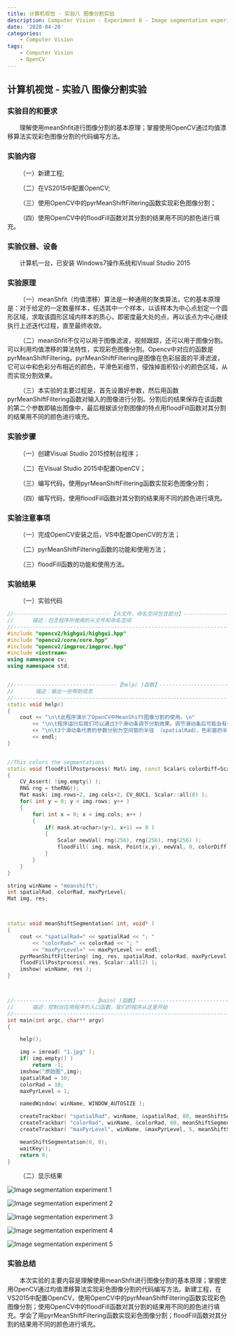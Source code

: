 ```yaml
---
title: 计算机视觉 - 实验八 图像分割实验
description: Computer Vision - Experiment 8 - Image segmentation experiment
date: '2020-04-20'
categories:
    - Computer Vision
tags:
    - Computer Vision
    - OpenCV
---
```


## 计算机视觉 - 实验八 图像分割实验

### 实验目的和要求

&emsp;&emsp;理解使用meanShfit进行图像分割的基本原理；掌握使用OpenCV通过均值漂移算法实现彩色图像分割的代码编写方法。

### 实验内容

&emsp;&emsp;（一）新建工程;

&emsp;&emsp;（二）在VS2015中配置OpenCV;

&emsp;&emsp;（三）使用OpenCV中的pyrMeanShiftFiltering函数实现彩色图像分割；

&emsp;&emsp;（四）使用OpenCV中的floodFill函数对其分割的结果用不同的颜色进行填充。

### 实验仪器、设备

&emsp;&emsp;计算机一台，已安装 Windows7操作系统和Visual Studio 2015

### 实验原理

&emsp;&emsp;（一）meanShfit（均值漂移）算法是一种通用的聚类算法，它的基本原理是：对于给定的一定数量样本，任选其中一个样本，以该样本为中心点划定一个圆形区域，求取该圆形区域内样本的质心，即密度最大处的点，再以该点为中心继续执行上述迭代过程，直至最终收敛。

&emsp;&emsp;（二）meanShfit不仅可以用于图像滤波，视频跟踪，还可以用于图像分割。可以利用均值漂移的算法特性，实现彩色图像分割。Opencv中对应的函数是pyrMeanShiftFiltering。pyrMeanShiftFiltering是图像在色彩层面的平滑滤波，它可以中和色彩分布相近的颜色，平滑色彩细节，侵蚀掉面积较小的颜色区域，从而实现分割效果。

&emsp;&emsp;（三）本实验的主要过程是，首先设置好参数，然后用函数pyrMeanShiftFiltering函数对输入的图像进行分割。分割后的结果保存在该函数的第二个参数即输出图像中，最后根据该分割图像的特点用floodFill函数对其分割的结果用不同的颜色进行填充。

### 实验步骤

&emsp;&emsp;（一）创建Visual Studio 2015控制台程序；

&emsp;&emsp;（二）在Visual Studio 2015中配置OpenCV；

&emsp;&emsp;（三）编写代码，使用pyrMeanShiftFiltering函数实现彩色图像分割；

&emsp;&emsp;（四）编写代码，使用floodFill函数对其分割的结果用不同的颜色进行填充。

### 实验注意事项

&emsp;&emsp;（一）完成OpenCV安装之后，VS中配置OpenCV的方法；

&emsp;&emsp;（二）pyrMeanShiftFiltering函数的功能和使用方法；

&emsp;&emsp;（三）floodFill函数的功能和使用方法。

### 实验结果

&emsp;&emsp;（一）实验代码

```cpp
//-------------------------------【头文件、命名空间包含部分】----------------------------
//		描述：包含程序所使用的头文件和命名空间
//-------------------------------------------------------------------------------------
#include "opencv2/highgui/highgui.hpp"
#include "opencv2/core/core.hpp"
#include "opencv2/imgproc/imgproc.hpp"
#include <iostream>
using namespace cv;
using namespace std;


//---------------------------------【help( )函数】--------------------------------------
//		 描述：输出一些帮助信息
//-------------------------------------------------------------------------------------
static void help()
{
	cout << "\n\t此程序演示了OpenCV中MeanShift图像分割的使用。\n"
		<< "\n\t程序运行后我们可以通过3个滑动条调节分割效果。调节滑动条后可能会有些许卡顿，请耐心等待\n"
		<< "\n\t3个滑动条代表的参数分别为空间窗的半径 （spatialRad）、色彩窗的半径（colorRad）、最大图像金字塔级别（maxPyrLevel）\n"
		<< endl;
}


//This colors the segmentations
static void floodFillPostprocess( Mat& img, const Scalar& colorDiff=Scalar::all(1) )
{
	CV_Assert( !img.empty() );
	RNG rng = theRNG();
	Mat mask( img.rows+2, img.cols+2, CV_8UC1, Scalar::all(0) );
	for( int y = 0; y < img.rows; y++ )
	{
		for( int x = 0; x < img.cols; x++ )
		{
			if( mask.at<uchar>(y+1, x+1) == 0 )
			{
				Scalar newVal( rng(256), rng(256), rng(256) );
				floodFill( img, mask, Point(x,y), newVal, 0, colorDiff, colorDiff );
			}
		}
	}
}

string winName = "meanshift";
int spatialRad, colorRad, maxPyrLevel;
Mat img, res;



static void meanShiftSegmentation( int, void* )
{
	cout << "spatialRad=" << spatialRad << "; "
		<< "colorRad=" << colorRad << "; "
		<< "maxPyrLevel=" << maxPyrLevel << endl;
	pyrMeanShiftFiltering( img, res, spatialRad, colorRad, maxPyrLevel );
	floodFillPostprocess( res, Scalar::all(2) );
	imshow( winName, res );
}



//--------------------------【main( )函数】--------------------------------------------
//		描述：控制台应用程序的入口函数，我们的程序从这里开始
//------------------------------------------------------------------------------------
int main(int argc, char** argv)
{

	help();

	img = imread( "1.jpg" );
	if( img.empty() )
		return -1;
	imshow("原始图",img);
	spatialRad = 10;
	colorRad = 10;
	maxPyrLevel = 1;

	namedWindow( winName, WINDOW_AUTOSIZE );

	createTrackbar( "spatialRad", winName, &spatialRad, 80, meanShiftSegmentation );
	createTrackbar( "colorRad", winName, &colorRad, 60, meanShiftSegmentation );
	createTrackbar( "maxPyrLevel", winName, &maxPyrLevel, 5, meanShiftSegmentation );

	meanShiftSegmentation(0, 0);
	waitKey();
	return 0;
}
```

&emsp;&emsp;（二）显示结果

![Image segmentation experiment 1](https://raw.githubusercontent.com/JavenJin/blog-image/master/content/post/Campus%20Projects/Computer%20Vision/Experiment%2008%20Image%20segmentation%20experiment/image-segmentation-experimet1.png)

![Image segmentation experiment 2](https://raw.githubusercontent.com/JavenJin/blog-image/master/content/post/Campus%20Projects/Computer%20Vision/Experiment%2008%20Image%20segmentation%20experiment/image-segmentation-experimet2.png)

![Image segmentation experiment 3](https://raw.githubusercontent.com/JavenJin/blog-image/master/content/post/Campus%20Projects/Computer%20Vision/Experiment%2008%20Image%20segmentation%20experiment/image-segmentation-experimet3.png)

![Image segmentation experiment 4](https://raw.githubusercontent.com/JavenJin/blog-image/master/content/post/Campus%20Projects/Computer%20Vision/Experiment%2008%20Image%20segmentation%20experiment/image-segmentation-experimet4.png)

![Image segmentation experiment 5](https://raw.githubusercontent.com/JavenJin/blog-image/master/content/post/Campus%20Projects/Computer%20Vision/Experiment%2008%20Image%20segmentation%20experiment/image-segmentation-experimet5.png)

### 实验总结

&emsp;&emsp;本次实验的主要内容是理解使用meanShfit进行图像分割的基本原理；掌握使用OpenCV通过均值漂移算法实现彩色图像分割的代码编写方法。新建工程，在VS2015中配置OpenCV，使用OpenCV中的pyrMeanShiftFiltering函数实现彩色图像分割；使用OpenCV中的floodFill函数对其分割的结果用不同的颜色进行填充。学会了用pyrMeanShiftFiltering函数实现彩色图像分割；floodFill函数对其分割的结果用不同的颜色进行填充。